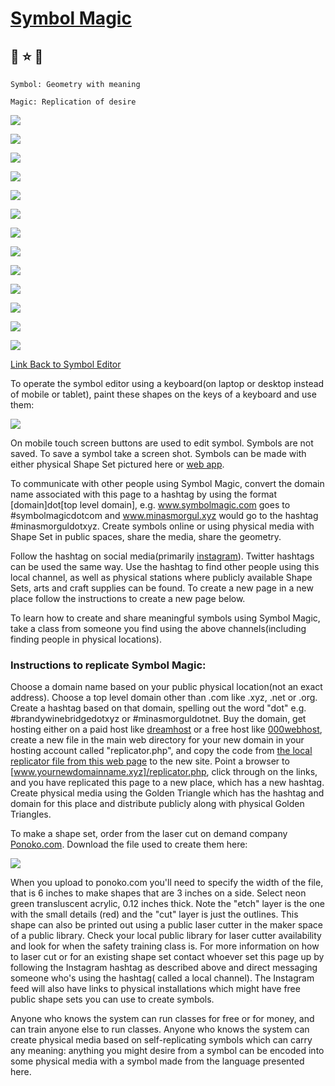 #  [Symbol Magic](index.html)

## 🧙 ⭐ 🍄

    Symbol: Geometry with meaning

    Magic: Replication of desire

![](iconsymbols/t1image.png)

![](iconsymbols/squareimage.png)

![](iconsymbols/isocrightimage.png)

![](iconsymbols/goldenshapesimage.png)

![](iconsymbols/root3image.png)

![](iconsymbols/goldentriangle.svg)

![](iconsymbols/pentagram.svg)

![](iconsymbols/pentagoniris.svg)

![](iconsymbols/spiral.svg)

![](iconsymbols/hexagon-iris.svg)

![](iconsymbols/hexagon-star.svg)

![](iconsymbols/fractal45.svg)

![](iconsymbols/octagon.svg)

[Link Back to Symbol Editor](index.html)

To operate the symbol editor using a keyboard(on laptop or desktop instead of mobile or tablet), paint these shapes on the keys of a keyboard and use them:

![](iconsymbols/keyboard.svg)

On mobile touch screen buttons are used to edit symbol. Symbols are not saved.  To save a symbol take a screen shot.  Symbols can be made with either physical Shape Set pictured here or [web app](index.html).

To communicate with other people using Symbol Magic, convert the domain name associated with this page to a hashtag by using the format [domain]dot[top level domain], e.g. www.symbolmagic.com goes to #symbolmagicdotcom and www.minasmorgul.xyz would go to the hashtag #minasmorguldotxyz.  Create symbols online or using physical media with Shape Set in public spaces, share the media, share the geometry.  

Follow the hashtag on social media(primarily [instagram](https://www.instagram.com/)).  Twitter hashtags can be used the same way. Use the hashtag to find other people using this local channel, as well as physical stations where publicly available Shape Sets, arts and craft supplies can be found.  To create a new page in a new place follow the instructions to create a new page below.  

To learn how to create and share meaningful symbols using Symbol Magic, take a class from someone you find using the above channels(including finding people in physical locations).  


### Instructions to replicate Symbol Magic:

Choose a domain name based on your public physical location(not an exact address).  Choose a top level domain other than .com like .xyz, .net or .org.  Create a hashtag based on that domain, spelling out the word "dot" e.g. #brandywinebridgedotxyz or #minasmorguldotnet.  Buy the domain, get hosting either on a paid host like [dreamhost](https://www.dreamhost.com/) or a free host like [000webhost](https://www.000webhost.com/), create a new file in the main web directory for your new domain in your hosting account called "replicator.php", and copy the code from [the local replicator file from this web page](php/replicator.txt) to the new site.  Point a browser to [www.yournewdomainname.xyz]/replicator.php, click through on the links, and you have replicated this page to a new place, which has a new hashtag. Create physical media using the Golden Triangle which has the hashtag and domain for this place and distribute publicly along with physical Golden Triangles.  

To make a shape set, order from the laser cut on demand company [Ponoko.com](https://www.ponoko.com).  Download the file used to create them here:

[![](iconsymbols/shapeset.svg)](iconsymbols/shapeset.svg)


 When you upload to ponoko.com you'll need to specify the width of the file, that is 6 inches to make shapes that are 3 inches on a side.  Select neon green transluscent acrylic, 0.12 inches thick.   Note the "etch" layer is the one with the small details (red) and the "cut" layer is just the outlines.  This shape can also be printed out using a public laser cutter in the maker space of a public library.  Check your local public library for laser cutter availability and look for when the safety training class is.  For more information on how to laser cut or for an existing shape set contact whoever set this page up by following the Instagram hashtag as described above and direct messaging someone who's using the hashtag( called a local channel).  The Instagram feed will also have links to physical installations which might have free public shape sets you can use to create symbols.

Anyone who knows the system can run classes for free or for money, and can train anyone else to run classes.  Anyone who knows the system can create physical media based on self-replicating symbols which can carry any meaning: anything you might desire from a symbol can be encoded into some physical media with a symbol made from the language presented here.  




